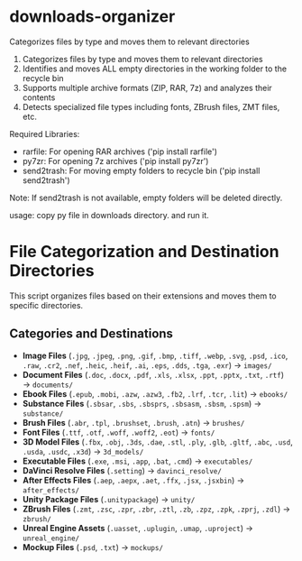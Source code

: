 # downloads-organizer
Categorizes files by type and moves them to relevant directories

1. Categorizes files by type and moves them to relevant directories
2. Identifies and moves ALL empty directories in the working folder to the recycle bin
3. Supports multiple archive formats (ZIP, RAR, 7z) and analyzes their contents
4. Detects specialized file types including fonts, ZBrush files, ZMT files, etc.

Required Libraries:
- rarfile: For opening RAR archives ('pip install rarfile')
- py7zr: For opening 7z archives ('pip install py7zr')
- send2trash: For moving empty folders to recycle bin ('pip install send2trash')

Note: If send2trash is not available, empty folders will be deleted directly.

usage: copy py file in downloads directory. and run it.

# File Categorization and Destination Directories

This script organizes files based on their extensions and moves them to specific directories.

## Categories and Destinations

- **Image Files** (`.jpg`, `.jpeg`, `.png`, `.gif`, `.bmp`, `.tiff`, `.webp`, `.svg`, `.psd`, `.ico`, `.raw`, `.cr2`, `.nef`, `.heic`, `.heif`, `.ai`, `.eps`, `.dds`, `.tga`, `.exr`) → `images/`
- **Document Files** (`.doc`, `.docx`, `.pdf`, `.xls`, `.xlsx`, `.ppt`, `.pptx`, `.txt`, `.rtf`) → `documents/`
- **Ebook Files** (`.epub`, `.mobi`, `.azw`, `.azw3`, `.fb2`, `.lrf`, `.tcr`, `.lit`) → `ebooks/`
- **Substance Files** (`.sbsar`, `.sbs`, `.sbsprs`, `.sbsasm`, `.sbsm`, `.spsm`) → `substance/`
- **Brush Files** (`.abr`, `.tpl`, `.brushset`, `.brush`, `.atn`) → `brushes/`
- **Font Files** (`.ttf`, `.otf`, `.woff`, `.woff2`, `.eot`) → `fonts/`
- **3D Model Files** (`.fbx`, `.obj`, `.3ds`, `.dae`, `.stl`, `.ply`, `.glb`, `.gltf`, `.abc`, `.usd`, `.usda`, `.usdc`, `.x3d`) → `3d_models/`
- **Executable Files** (`.exe`, `.msi`, `.app`, `.bat`, `.cmd`) → `executables/`
- **DaVinci Resolve Files** (`.setting`) → `davinci_resolve/`
- **After Effects Files** (`.aep`, `.aepx`, `.aet`, `.ffx`, `.jsx`, `.jsxbin`) → `after_effects/`
- **Unity Package Files** (`.unitypackage`) → `unity/`
- **ZBrush Files** (`.zmt`, `.zsc`, `.zpr`, `.zbr`, `.ztl`, `.zb`, `.zpz`, `.zpk`, `.zprj`, `.zdl`) → `zbrush/`
- **Unreal Engine Assets** (`.uasset`, `.uplugin`, `.umap`, `.uproject`) → `unreal_engine/`
- **Mockup Files** (`.psd`, `.txt`) → `mockups/`


